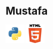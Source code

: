 # Mustafa

<p1>
    <img src="python.png" alt="Python" width="50px" height="50px"> <img src="html.png" alt="HyperText Markup Language" width="50px" height="50px">
</p1>
